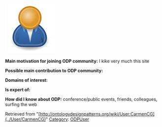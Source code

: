 [![Image:ODPUser.png](../images/a/a6/ODPUser.png)](../Image/ODPUser.png "Image:ODPUser.png")




  





__Main motivation for joining ODP community:__ I kike very much this site


__Possible main contribution to ODP community:__


__Domains of interest:__


  



__Is expert of:__


  

__How did I know about ODP:__ conference/public events, friends, colleagues, surfing the web






Retrieved from "[http://ontologydesignpatterns.org/wiki/User:CarmenCG](../User/CarmenCG)"
 [Category](http://ontologydesignpatterns.org/wiki/Special:Categories "Special:Categories"): [ODPUser](../Category/ODPUser "Category:ODPUser")
